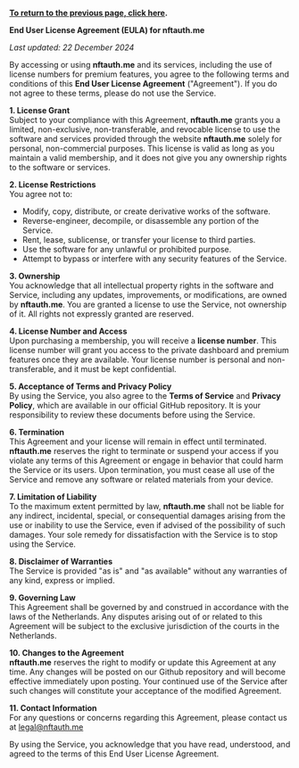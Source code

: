 **[To return to the previous page, click here](https://github.com/nftauthme/multi-chain-token-tracker/).**

**End User License Agreement (EULA) for nftauth.me**

_Last updated: 22 December 2024_

By accessing or using **nftauth.me** and its services, including the use of license numbers for premium features, you agree to the following terms and conditions of this **End User License Agreement** ("Agreement"). If you do not agree to these terms, please do not use the Service.

**1. License Grant**  
Subject to your compliance with this Agreement, **nftauth.me** grants you a limited, non-exclusive, non-transferable, and revocable license to use the software and services provided through the website **nftauth.me** solely for personal, non-commercial purposes. This license is valid as long as you maintain a valid membership, and it does not give you any ownership rights to the software or services.

**2. License Restrictions**  
You agree not to:  
- Modify, copy, distribute, or create derivative works of the software.  
- Reverse-engineer, decompile, or disassemble any portion of the Service.  
- Rent, lease, sublicense, or transfer your license to third parties.  
- Use the software for any unlawful or prohibited purpose.  
- Attempt to bypass or interfere with any security features of the Service.  

**3. Ownership**  
You acknowledge that all intellectual property rights in the software and Service, including any updates, improvements, or modifications, are owned by **nftauth.me**. You are granted a license to use the Service, not ownership of it. All rights not expressly granted are reserved.

**4. License Number and Access**  
Upon purchasing a membership, you will receive a **license number**. This license number will grant you access to the private dashboard and premium features once they are available. Your license number is personal and non-transferable, and it must be kept confidential.

**5. Acceptance of Terms and Privacy Policy**  
By using the Service, you also agree to the **Terms of Service** and **Privacy Policy**, which are available in our official GitHub repository. It is your responsibility to review these documents before using the Service.  

**6. Termination**  
This Agreement and your license will remain in effect until terminated. **nftauth.me** reserves the right to terminate or suspend your access if you violate any terms of this Agreement or engage in behavior that could harm the Service or its users. Upon termination, you must cease all use of the Service and remove any software or related materials from your device.

**7. Limitation of Liability**  
To the maximum extent permitted by law, **nftauth.me** shall not be liable for any indirect, incidental, special, or consequential damages arising from the use or inability to use the Service, even if advised of the possibility of such damages. Your sole remedy for dissatisfaction with the Service is to stop using the Service.

**8. Disclaimer of Warranties**  
The Service is provided "as is" and "as available" without any warranties of any kind, express or implied.

**9. Governing Law**  
This Agreement shall be governed by and construed in accordance with the laws of the Netherlands. Any disputes arising out of or related to this Agreement will be subject to the exclusive jurisdiction of the courts in the Netherlands.

**10. Changes to the Agreement**  
**nftauth.me** reserves the right to modify or update this Agreement at any time. Any changes will be posted on our Github repository and will become effective immediately upon posting. Your continued use of the Service after such changes will constitute your acceptance of the modified Agreement.

**11. Contact Information**  
For any questions or concerns regarding this Agreement, please contact us at legal@nftauth.me

By using the Service, you acknowledge that you have read, understood, and agreed to the terms of this End User License Agreement.
